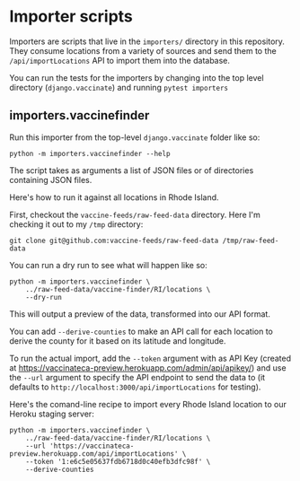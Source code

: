 # Importer scripts

Importers are scripts that live in the `importers/` directory in this repository. They consume locations from a variety of sources and send them to the `/api/importLocations` API to import them into the database.

You can run the tests for the importers by changing into the top level directory (`django.vaccinate`) and running `pytest importers`

## importers.vaccinefinder

Run this importer from the top-level `django.vaccinate` folder like so:

    python -m importers.vaccinefinder --help

The script takes as arguments a list of JSON files or of directories containing JSON files.

Here's how to run it against all locations in Rhode Island.

First, checkout the `vaccine-feeds/raw-feed-data` directory. Here I'm checking it out to my `/tmp` directory:

    git clone git@github.com:vaccine-feeds/raw-feed-data /tmp/raw-feed-data

You can run a dry run to see what will happen like so:

    python -m importers.vaccinefinder \
        ../raw-feed-data/vaccine-finder/RI/locations \
        --dry-run

This will output a preview of the data, transformed into our API format.

You can add `--derive-counties` to make an API call for each location to derive the county for it based on its latitude and longitude.

To run the actual import, add the `--token` argument with as API Key (created at https://vaccinateca-preview.herokuapp.com/admin/api/apikey/) and use the `--url` argument to specify the API endpoint to send the data to (it defaults to `http://localhost:3000/api/importLocations` for testing).

Here's the comand-line recipe to import every Rhode Island location to our Heroku staging server:

    python -m importers.vaccinefinder \
        ../raw-feed-data/vaccine-finder/RI/locations \
        --url 'https://vaccinateca-preview.herokuapp.com/api/importLocations' \
        --token '1:e6c5e05637fdb6718d0c40efb3dfc98f' \
        --derive-counties
